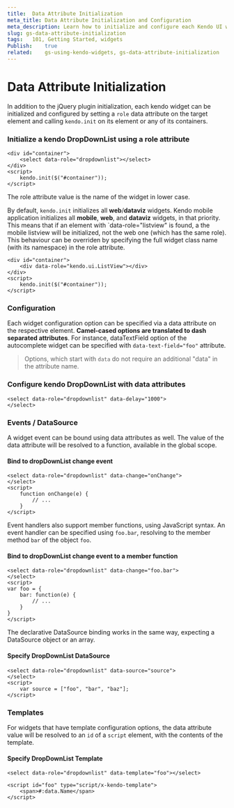 ```yaml
---
title:  Data Attribute Initialization
meta_title: Data Attribute Initialization and Configuration
meta_description: Learn how to initialize and configure each Kendo UI widget by setting a data attribute.
slug: gs-data-attribute-initialization
tags:   101, Getting Started, widgets
Publish:    true
related:    gs-using-kendo-widgets, gs-data-attribute-initialization
---
```


# Data Attribute Initialization

In addition to the jQuery plugin initialization, each kendo widget can be initialized and configured by setting a `role` data attribute
on the target element and calling `kendo.init` on its element or any of its containers.

### Initialize a kendo DropDownList using a role attribute

    <div id="container">
        <select data-role="dropdownlist"></select>
    </div>
    <script>
        kendo.init($("#container"));
    </script>

The role attribute value is the name of the widget in lower case.

By default, `kendo.init` initializes all **web**/**dataviz** widgets. Kendo mobile application initializes all **mobile**, **web**, and **dataviz** widgets, in that priority.
This means that if an element with `data-role="listview" is found, a the mobile listview will be initialized, not the web one (which has the same role).
This behaviour can be overriden by specifying the full widget class name (with its namespace) in the role attribute.

    <div id="container">
        <div data-role="kendo.ui.ListView"></div>
    </div>
    <script>
        kendo.init($("#container"));
    </script>


### Configuration

Each widget configuration option can be specified via a data attribute on the respective element.
**Camel-cased options are translated to dash separated attributes**. For instance, dataTextField option of the autocomplete widget can be specified with `data-text-field="foo"` attribute.

> Options, which start with `data` do not require an additional "data" in the attribute name.

### Configure kendo DropDownList with data attributes

    <select data-role="dropdownlist" data-delay="1000">
    </select>

### Events / DataSource

A widget event can be bound using data attributes as well. The value of the data attribute will be resolved to a function, available in the global scope.

#### Bind to dropDownList change event

    <select data-role="dropdownlist" data-change="onChange">
    </select>
    <script>
        function onChange(e) {
            // ...
        }
    </script>

Event handlers also support member functions, using JavaScript syntax. An event handler can be specified using `foo.bar`, resolving to the member method `bar` of the object `foo`.

#### Bind to dropDownList change event to a member function

    <select data-role="dropdownlist" data-change="foo.bar">
    </select>
    <script>
    var foo = {
        bar: function(e) {
            // ...
        }
    }
    </script>

The declarative DataSource binding works in the same way, expecting a DataSource object or an array.


#### Specify DropDownList DataSource

    <select data-role="dropdownlist" data-source="source">
    </select>
    <script>
        var source = ["foo", "bar", "baz"];
    </script>

### Templates

For widgets that have template configuration options, the data attribute value will be resolved to an `id` of a `script`
element, with the contents of the template.

#### Specify DropDownList Template

    <select data-role="dropdownlist" data-template="foo"></select>

    <script id="foo" type="script/x-kendo-template">
        <span>#:data.Name</span>
    </script>


